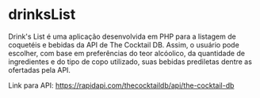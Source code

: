 # drinksList
Drink's List é uma aplicação desenvolvida em PHP para a listagem de coquetéis e bebidas da API de The Cocktail DB. Assim, o usuário pode escolher, com base em preferências do teor alcóolico, da quantidade de ingredientes e do tipo de copo utilizado, suas bebidas prediletas dentre as ofertadas pela API.

Link para API: https://rapidapi.com/thecocktaildb/api/the-cocktail-db

 

